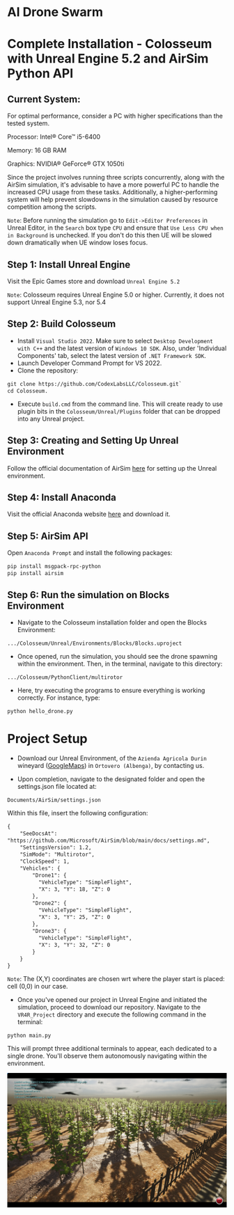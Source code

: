 # AI Drone Swarm

Complete Installation - Colosseum with Unreal Engine 5.2 and AirSim Python API
=============================

Current System:
--------------
For optimal performance, consider a PC with higher specifications than the tested system.

Processor: Intel® Core™ i5-6400

Memory: 16 GB RAM

Graphics: NVIDIA® GeForce® GTX 1050ti

Since the project involves running three scripts concurrently, along with the AirSim simulation, it's advisable to have a more powerful PC to handle the increased CPU usage from these tasks. Additionally, a higher-performing system will help prevent slowdowns in the simulation caused by resource competition among the scripts.

`Note`: Before running the simulation go to `Edit->Editor Preferences` in Unreal Editor, in the `Search` box type `CPU` and ensure that `Use Less CPU when in Background` is unchecked. If you don't do this then UE will be slowed down dramatically when UE window loses focus.

Step 1: Install Unreal Engine 
----------------
Visit the Epic Games store and download `Unreal Engine 5.2`

`Note`: Colosseum requires Unreal Engine 5.0 or higher. Currently, it does not support Unreal Engine 5.3, nor 5.4

Step 2: Build Colosseum
----------------

* Install `Visual Studio 2022`. Make sure to select `Desktop Development with C++` and the latest version of `Windows 10 SDK`. Also, under 'Individual Components' tab, select the latest version of `.NET Framework SDK`.
* Launch Developer Command Prompt for VS 2022.
* Clone the repository: 
```
git clone https://github.com/CodexLabsLLC/Colosseum.git`
cd Colosseum.
```
* Execute `build.cmd` from the command line. This will create ready to use plugin bits in the `Colosseum/Unreal/Plugins` folder that can be dropped into any Unreal project.

Step 3: Creating and Setting Up Unreal Environment
---------------------

Follow the official documentation of AirSim [here](https://microsoft.github.io/AirSim/unreal_custenv/) for setting up the Unreal environment.

Step 4: Install Anaconda 
-----------------------

Visit the official Anaconda website [here](https://www.anaconda.com/) and download it.

Step 5: AirSim API
----------------------

Open `Anaconda Prompt` and install the following packages:
```
pip install msgpack-rpc-python
pip install airsim
```

Step 6: Run the simulation on Blocks Environment
------------

* Navigate to the Colosseum installation folder and open the Blocks Environment:
```
.../Colosseum/Unreal/Environments/Blocks/Blocks.uproject
```

* Once opened, run the simulation, you should see the drone spawning within the environment. Then, in the terminal, navigate to this directory:
```
.../Colosseum/PythonClient/multirotor
```

* Here, try executing the programs to ensure everything is working correctly. For instance, type:
```
python hello_drone.py
```

Project Setup
=============================

* Download our Unreal Environment, of the `Azienda Agricola Durin` wineyard ([GoogleMaps](https://www.google.com/maps/@44.055636,8.1158116,3a,75y,172.07h,69.68t/data=!3m7!1e1!3m5!1sD8AFsJmaAaPj43LZ06iMDw!2e0!6shttps:%2F%2Fstreetviewpixels-pa.googleapis.com%2Fv1%2Fthumbnail%3Fpanoid%3DD8AFsJmaAaPj43LZ06iMDw%26cb_client%3Dmaps_sv.tactile.gps%26w%3D203%26h%3D100%26yaw%3D89.79726%26pitch%3D0%26thumbfov%3D100!7i13312!8i6656?coh=205409&entry=ttu)) in `Ortovero (Albenga)`, by contacting us.

* Upon completion, navigate to the designated folder and open the settings.json file located at:
```
Documents/AirSim/settings.json
```

Within this file, insert the following configuration:
```
{
	"SeeDocsAt": "https://github.com/Microsoft/AirSim/blob/main/docs/settings.md",
	"SettingsVersion": 1.2,
	"SimMode": "Multirotor",
	"ClockSpeed": 1,	
	"Vehicles": {
		"Drone1": {
		  "VehicleType": "SimpleFlight",
		  "X": 3, "Y": 18, "Z": 0
		},
		"Drone2": {
		  "VehicleType": "SimpleFlight",
		  "X": 3, "Y": 25, "Z": 0
		},
		"Drone3": {
		  "VehicleType": "SimpleFlight",
		  "X": 3, "Y": 32, "Z": 0
		}
    }
}
```
`Note`: The (X,Y) coordinates are chosen wrt where the player start is placed: cell (0,0) in our case.

* Once you've opened our project in Unreal Engine and initiated the simulation, proceed to download our repository. Navigate to the `VR4R_Project` directory and execute the following command in the terminal:
```
python main.py
```

This will prompt three additional terminals to appear, each dedicated to a single drone. You'll observe them autonomously navigating within the environment.

![](media/vineyard.PNG)









